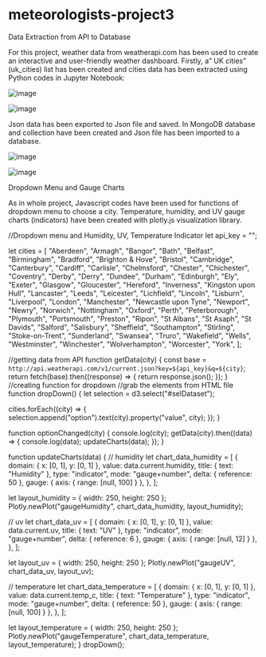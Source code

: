 # meteorologists-project3

Data Extraction from API to Database

For this project, weather data from weatherapi.com has been used to create an interactive and user-friendly weather dashboard. Firstly, a” UK cities” (uk_cities) list has been created and cities data has been extracted using Python codes in Jupyter Notebook:
 
 ![image](https://github.com/Rad-icalEdward/meteorologists-project3/assets/121508137/10122955-45ec-40b9-bb68-04f6f9525787)
 
![image](https://github.com/Rad-icalEdward/meteorologists-project3/assets/121508137/a000cb99-cddf-46c9-90f8-859fa5217038)

Json data has been exported to Json file and saved. 
In MongoDB database and collection have been created and Json file has been imported to a database.

![image](https://github.com/Rad-icalEdward/meteorologists-project3/assets/121508137/8126c85a-f137-43f0-b4a1-d3c09828d454)

 ![image](https://github.com/Rad-icalEdward/meteorologists-project3/assets/121508137/0a0d9389-b742-4a36-9ece-17906639c0ad)

 
Dropdown Menu and Gauge Charts

As in whole project, Javascript codes have been used for functions of dropdown menu to choose a city. Temperature, humidity, and UV gauge charts (indicators) have been created with plotly.js visualization library.

//Dropdown menu and Humidity, UV, Temperature Indicator
let api_key = "";

let cities = [
  "Aberdeen",
  "Armagh",
  "Bangor",
  "Bath",
  "Belfast",
  "Birmingham",
  "Bradford",
  "Brighton & Hove",
  "Bristol",
  "Cambridge",
  "Canterbury",
  "Cardiff",
  "Carlisle",
  "Chelmsford",
  "Chester",
  "Chichester",
  "Coventry",
  "Derby",
  "Derry",
  "Dundee",
  "Durham",
  "Edinburgh",
  "Ely",
  "Exeter",
  "Glasgow",
  "Gloucester",
  "Hereford",
  "Inverness",
  "Kingston upon Hull",
  "Lancaster",
  "Leeds",
  "Leicester",
  "Lichfield",
  "Lincoln",
  "Lisburn",
  "Liverpool",
  "London",
  "Manchester",
  "Newcastle upon Tyne",
  "Newport",
  "Newry",
  "Norwich",
  "Nottingham",
  "Oxford",
  "Perth",
  "Peterborough",
  "Plymouth",
  "Portsmouth",
  "Preston",
  "Ripon",
  "St Albans",
  "St Asaph",
  "St Davids",
  "Salford",
  "Salisbury",
  "Sheffield",
  "Southampton",
  "Stirling",
  "Stoke-on-Trent",
  "Sunderland",
  "Swansea",
  "Truro",
  "Wakefield",
  "Wells",
  "Westminster",
  "Winchester",
  "Wolverhampton",
  "Worcester",
  "York",
];








//getting data from API
function getData(city) {
  const base = `http://api.weatherapi.com/v1/current.json?key=${api_key}&q=${city}`;
  return fetch(base).then((response) => {
    return response.json();
  });
}
//creating function for dropdown
//grab the elements from HTML file
function dropDown() {
  let selection = d3.select("#selDataset");

  cities.forEach((city) => {
    selection.append("option").text(city).property("value", city);
  });
}


function optionChanged(city) {
  console.log(city);
  getData(city).then((data) => {
    console.log(data);
    updateCharts(data);
  });
}

function updateCharts(data) {
  // humidity
  let chart_data_humidity = [
    {
      domain: { x: [0, 1], y: [0, 1] },
      value: data.current.humidity,
      title: { text: "Humidity" },
      type: "indicator",
      mode: "gauge+number",
      delta: { reference: 50 },
      gauge: { axis: { range: [null, 100] } },
    },
  ];

  let layout_humidity = { width: 250, height: 250 };
  Plotly.newPlot("gaugeHumidity", chart_data_humidity, layout_humidity);

  // uv
  let chart_data_uv = [
    {
      domain: { x: [0, 1], y: [0, 1] },
      value: data.current.uv,
      title: { text: "UV" },
      type: "indicator",
      mode: "gauge+number",
      delta: { reference: 6 },
      gauge: { axis: { range: [null, 12] } },
    },
  ];

  let layout_uv = { width: 250, height: 250 };
  Plotly.newPlot("gaugeUV", chart_data_uv, layout_uv);

  // temperature
  let chart_data_temperature = [
    {
      domain: { x: [0, 1], y: [0, 1] },
      value: data.current.temp_c,
      title: { text: "Temperature" },
      type: "indicator",
      mode: "gauge+number",
      delta: { reference: 50 },
      gauge: { axis: { range: [null, 100] } },
    },
  ];

  let layout_temperature = { width: 250, height: 250 };
  Plotly.newPlot("gaugeTemperature", chart_data_temperature, layout_temperature);
}
dropDown();


